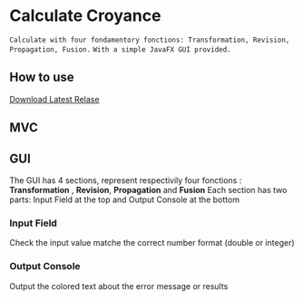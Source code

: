 # Calculate Croyance
``Calculate with four fondamentory fonctions: Transformation, Revision, Propagation, Fusion.`` 
``With a simple JavaFX GUI provided. `` 

## How to use

[Download Latest Relase](https://github.com/yixuanhuangyx/2020SepJavaFX/releases/tag/1.0)

## MVC

## GUI

The GUI has 4 sections, represent respectivily four fonctions : **Transformation** , **Revision**, **Propagation**  and **Fusion** 
Each section has two parts: Input Field at the top and Output Console at the bottom


### Input Field
Check the input value matche the correct number format (double or integer)

### Output Console
Output the colored text about the error message or results
